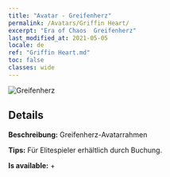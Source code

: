 ```yaml
---
title: "Avatar - Greifenherz"
permalink: /Avatars/Griffin Heart/
excerpt: "Era of Chaos  Greifenherz"
last_modified_at: 2021-05-05
locale: de
ref: "Griffin Heart.md"
toc: false
classes: wide
---
```

 ![Greifenherz](/images/a/avatarFrame_6.png)

## Details

 **Beschreibung:** Greifenherz-Avatarrahmen 

 **Tips:** Für Elitespieler erhältlich durch Buchung. 

 **Is available:**  + 


